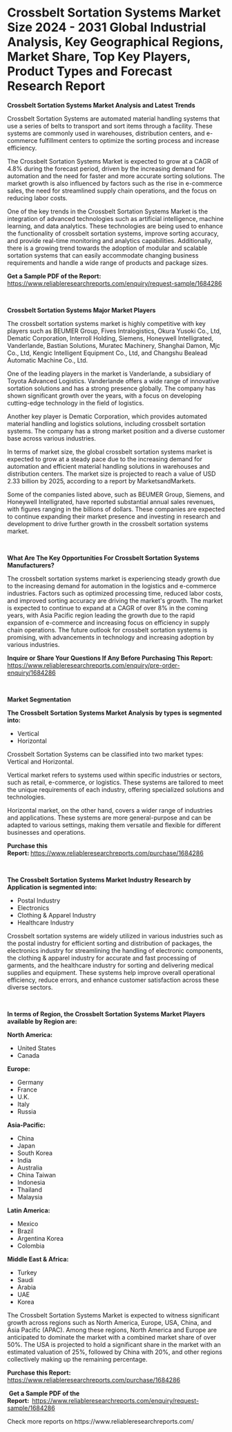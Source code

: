 <p><h1>Crossbelt Sortation Systems Market Size 2024 - 2031 Global Industrial Analysis, Key Geographical Regions, Market Share, Top Key Players, Product Types and Forecast Research Report</h1></p><p><strong>Crossbelt Sortation Systems Market Analysis and Latest Trends</strong></p>
<p><p>Crossbelt Sortation Systems are automated material handling systems that use a series of belts to transport and sort items through a facility. These systems are commonly used in warehouses, distribution centers, and e-commerce fulfillment centers to optimize the sorting process and increase efficiency.</p><p>The Crossbelt Sortation Systems Market is expected to grow at a CAGR of 4.8% during the forecast period, driven by the increasing demand for automation and the need for faster and more accurate sorting solutions. The market growth is also influenced by factors such as the rise in e-commerce sales, the need for streamlined supply chain operations, and the focus on reducing labor costs.</p><p>One of the key trends in the Crossbelt Sortation Systems Market is the integration of advanced technologies such as artificial intelligence, machine learning, and data analytics. These technologies are being used to enhance the functionality of crossbelt sortation systems, improve sorting accuracy, and provide real-time monitoring and analytics capabilities. Additionally, there is a growing trend towards the adoption of modular and scalable sortation systems that can easily accommodate changing business requirements and handle a wide range of products and package sizes.</p></p>
<p><strong>Get a Sample PDF of the Report:&nbsp;</strong> <a href="https://www.reliableresearchreports.com/enquiry/request-sample/1684286">https://www.reliableresearchreports.com/enquiry/request-sample/1684286</a></p>
<p>&nbsp;</p>
<p><strong>Crossbelt Sortation Systems Major Market Players</strong></p>
<p><p>The crossbelt sortation systems market is highly competitive with key players such as BEUMER Group, Fives Intralogistics, Okura Yusoki Co., Ltd, Dematic Corporation, Interroll Holding, Siemens, Honeywell Intelligrated, Vanderlande, Bastian Solutions, Muratec Machinery, Shanghai Damon, Mjc Co., Ltd, Kengic Intelligent Equipment Co., Ltd, and Changshu Bealead Automatic Machine Co., Ltd.</p><p>One of the leading players in the market is Vanderlande, a subsidiary of Toyota Advanced Logistics. Vanderlande offers a wide range of innovative sortation solutions and has a strong presence globally. The company has shown significant growth over the years, with a focus on developing cutting-edge technology in the field of logistics.</p><p>Another key player is Dematic Corporation, which provides automated material handling and logistics solutions, including crossbelt sortation systems. The company has a strong market position and a diverse customer base across various industries.</p><p>In terms of market size, the global crossbelt sortation systems market is expected to grow at a steady pace due to the increasing demand for automation and efficient material handling solutions in warehouses and distribution centers. The market size is projected to reach a value of USD 2.33 billion by 2025, according to a report by MarketsandMarkets.</p><p>Some of the companies listed above, such as BEUMER Group, Siemens, and Honeywell Intelligrated, have reported substantial annual sales revenues, with figures ranging in the billions of dollars. These companies are expected to continue expanding their market presence and investing in research and development to drive further growth in the crossbelt sortation systems market.</p></p>
<p>&nbsp;</p>
<p><strong>What Are The Key Opportunities For Crossbelt Sortation Systems Manufacturers?</strong></p>
<p><p>The crossbelt sortation systems market is experiencing steady growth due to the increasing demand for automation in the logistics and e-commerce industries. Factors such as optimized processing time, reduced labor costs, and improved sorting accuracy are driving the market's growth. The market is expected to continue to expand at a CAGR of over 8% in the coming years, with Asia Pacific region leading the growth due to the rapid expansion of e-commerce and increasing focus on efficiency in supply chain operations. The future outlook for crossbelt sortation systems is promising, with advancements in technology and increasing adoption by various industries.</p></p>
<p><strong>Inquire or Share Your Questions If Any Before Purchasing This Report:</strong> <a href="https://www.reliableresearchreports.com/enquiry/pre-order-enquiry/1684286">https://www.reliableresearchreports.com/enquiry/pre-order-enquiry/1684286</a></p>
<p>&nbsp;</p>
<p><strong>Market Segmentation</strong></p>
<p><strong>The Crossbelt Sortation Systems Market Analysis by types is segmented into:</strong></p>
<p><ul><li>Vertical</li><li>Horizontal</li></ul></p>
<p><p>Crossbelt Sortation Systems can be classified into two market types: Vertical and Horizontal. </p><p>Vertical market refers to systems used within specific industries or sectors, such as retail, e-commerce, or logistics. These systems are tailored to meet the unique requirements of each industry, offering specialized solutions and technologies.</p><p>Horizontal market, on the other hand, covers a wider range of industries and applications. These systems are more general-purpose and can be adapted to various settings, making them versatile and flexible for different businesses and operations.</p></p>
<p><strong>Purchase this Report:&nbsp;</strong><a href="https://www.reliableresearchreports.com/purchase/1684286">https://www.reliableresearchreports.com/purchase/1684286</a></p>
<p>&nbsp;</p>
<p><strong>The Crossbelt Sortation Systems Market Industry Research by Application is segmented into:</strong></p>
<p><ul><li>Postal Industry</li><li>Electronics</li><li>Clothing & Apparel Industry</li><li>Healthcare Industry</li></ul></p>
<p><p>Crossbelt sortation systems are widely utilized in various industries such as the postal industry for efficient sorting and distribution of packages, the electronics industry for streamlining the handling of electronic components, the clothing & apparel industry for accurate and fast processing of garments, and the healthcare industry for sorting and delivering medical supplies and equipment. These systems help improve overall operational efficiency, reduce errors, and enhance customer satisfaction across these diverse sectors.</p></p>
<p>&nbsp;</p>
<p><strong>In terms of Region, the Crossbelt Sortation Systems Market Players available by Region are:</strong></p>
<p>
    <p> <strong> North America: </strong>
        <ul>
            <li>United States</li>
            <li>Canada</li>
        </ul>
        </p> 
    <p> <strong> Europe: </strong>
        <ul>
            <li>Germany</li>
            <li>France</li>
            <li>U.K.</li>
            <li>Italy</li>
            <li>Russia</li>
        </ul>
        </p> 
    <p> <strong> Asia-Pacific: </strong>
        <ul>
            <li>China</li>
            <li>Japan</li>
            <li>South Korea</li>
            <li>India</li>
            <li>Australia</li>
            <li>China Taiwan</li>
            <li>Indonesia</li>
            <li>Thailand</li>
            <li>Malaysia</li>
        </ul>
        </p> 
    <p> <strong> Latin America: </strong>
        <ul>
            <li>Mexico</li>
            <li>Brazil</li>
            <li>Argentina Korea</li>
            <li>Colombia</li>
        </ul>
        </p> 
    <p> <strong> Middle East & Africa: </strong>
        <ul>
            <li>Turkey</li>
            <li>Saudi</li>
            <li>Arabia</li>
            <li>UAE</li>
            <li>Korea</li>
        </ul>
    </p>
    </p>
<p><p>The Crossbelt Sortation Systems Market is expected to witness significant growth across regions such as North America, Europe, USA, China, and Asia Pacific (APAC). Among these regions, North America and Europe are anticipated to dominate the market with a combined market share of over 50%. The USA is projected to hold a significant share in the market with an estimated valuation of 25%, followed by China with 20%, and other regions collectively making up the remaining percentage.</p></p>
<p><strong>Purchase this Report: </strong><a href="https://www.reliableresearchreports.com/purchase/1684286">https://www.reliableresearchreports.com/purchase/1684286</a></p>
<p>&nbsp;<strong>Get a Sample PDF of the Report:&nbsp;&nbsp;</strong><a href="https://www.reliableresearchreports.com/enquiry/request-sample/1684286">https://www.reliableresearchreports.com/enquiry/request-sample/1684286</a></p>
<p><strong></strong></p>
<p>Check more reports on https://www.reliableresearchreports.com/</p>